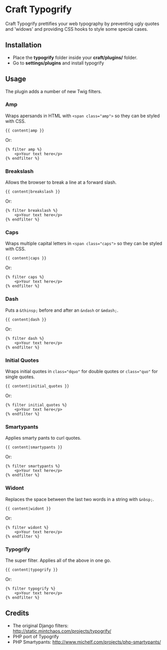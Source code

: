 # Craft Typogrify

Craft Typogrify prettifies your web typography by preventing ugly quotes and 'widows' and providing CSS hooks to style some special cases.

## Installation

* Place the **typogrify** folder inside your **craft/plugins/** folder.
* Go to **settings/plugins** and install typogrify

## Usage

The plugin adds a number of new Twig filters.

### Amp

Wraps apersands in HTML with `<span class="amp">` so they can be styled with CSS.

    {{ content|amp }}

Or:

    {% filter amp %}
    	<p>Your text here</p>
    {% endfilter %}

### Breakslash

Allows the browser to break a line at a forward slash.

    {{ content|breakslash }}
    
Or:

    {% filter breakslash %}
    	<p>Your text here</p>
    {% endfilter %}

### Caps

Wraps multiple capital letters in `<span class="caps">` so they can be styled with CSS. 

    {{ content|caps }}

Or:

    {% filter caps %}
    	<p>Your text here</p>
    {% endfilter %}

### Dash

Puts a `&thinsp;` before and after an `&ndash` or `&mdash;`.

    {{ content|dash }}

Or:

    {% filter dash %}
    	<p>Your text here</p>
    {% endfilter %}

### Initial Quotes

Wraps initial quotes in `class="dquo"` for double quotes or `class="quo"` for single quotes.

    {{ content|initial_quotes }}

Or:

    {% filter initial_quotes %}
    	<p>Your text here</p>
    {% endfilter %}

### Smartypants

Applies smarty pants to curl quotes.

    {{ content|smartypants }}

Or:

    {% filter smartypants %}
    	<p>Your text here</p>
    {% endfilter %}

### Widont

Replaces the space between the last two words in a string with `&nbsp;`.

    {{ content|widont }}

Or:

    {% filter widont %}
    	<p>Your text here</p>
    {% endfilter %}

### Typogrify

The super filter. Applies all of the above in one go.

    {{ content|typogrify }}

Or:

    {% filter typogrify %}
    	<p>Your text here</p>
    {% endfilter %}

## Credits

* The original Django filters: http://static.mintchaos.com/projects/typogrify/
* PHP port of Typogrify
* PHP Smartypants: http://www.michelf.com/projects/php-smartypants/
